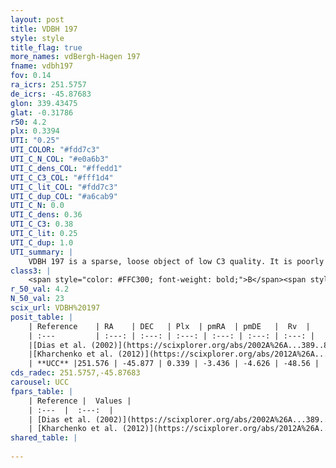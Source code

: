 ```yaml
---
layout: post
title: VDBH 197
style: style
title_flag: true
more_names: vdBergh-Hagen 197
fname: vdbh197
fov: 0.14
ra_icrs: 251.5757
de_icrs: -45.87683
glon: 339.43475
glat: -0.31786
r50: 4.2
plx: 0.3394
UTI: "0.25"
UTI_COLOR: "#fdd7c3"
UTI_C_N_COL: "#e0a6b3"
UTI_C_dens_COL: "#ffedd1"
UTI_C_C3_COL: "#fff1d4"
UTI_C_lit_COL: "#fdd7c3"
UTI_C_dup_COL: "#a6cab9"
UTI_C_N: 0.0
UTI_C_dens: 0.36
UTI_C_C3: 0.38
UTI_C_lit: 0.25
UTI_C_dup: 1.0
UTI_summary: |
    VDBH 197 is a sparse, loose object of low C3 quality. It is poorly studied in the literature, with no articles listed in the last 13 years.<br><br><span style="color: #99180f; font-weight: bold;">Warning: </span>contains less than 25 stars with <i>P>0.5</i> estimated.
class3: |
    <span style="color: #FFC300; font-weight: bold;">B</span><span style="color: red; font-weight: bold;">C</span>
r_50_val: 4.2
N_50_val: 23
scix_url: VDBH%20197
posit_table: |
    | Reference    | RA    | DEC   | Plx  | pmRA  | pmDE   |  Rv  |
    | :---         | :---: | :---: | :---: | :---: | :---: | :---: |
    |[Dias et al. (2002)](https://scixplorer.org/abs/2002A%26A...389..871D) | 251.625 | -45.86 | -- | 1.63 | -2.3 | -- |
    |[Kharchenko et al. (2012)](https://scixplorer.org/abs/2012A%26A...543A.156K) | 251.625 | -45.85 | -- | -5.53 | -1.88 | -- |
    | **UCC** |251.576 | -45.877 | 0.339 | -3.436 | -4.626 | -48.56 | 
cds_radec: 251.5757,-45.87683
carousel: UCC
fpars_table: |
    | Reference |  Values |
    | :---  |  :---:  |
    | [Dias et al. (2002)](https://scixplorer.org/abs/2002A%26A...389..871D) | `E(B-V)=1.041, Dist=1633.0, Age=7.5` |
    | [Kharchenko et al. (2012)](https://scixplorer.org/abs/2012A%26A...543A.156K) | `e_bv=0.999, distance=2069, log_age=8.94` |
shared_table: |
    
---
```

